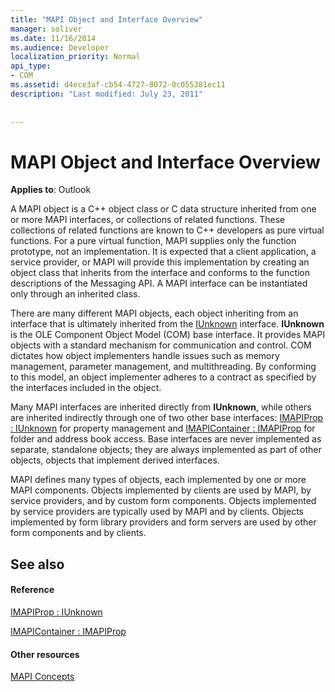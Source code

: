 ```yaml
---
title: "MAPI Object and Interface Overview"
manager: soliver
ms.date: 11/16/2014
ms.audience: Developer
localization_priority: Normal
api_type:
- COM
ms.assetid: d4ece3af-cb54-4727-8072-0c055381ec11
description: "Last modified: July 23, 2011"
 
 
---
```


# MAPI Object and Interface Overview

  
  
**Applies to**: Outlook 
  
A MAPI object is a C++ object class or C data structure inherited from one or more MAPI interfaces, or collections of related functions. These collections of related functions are known to C++ developers as pure virtual functions. For a pure virtual function, MAPI supplies only the function prototype, not an implementation. It is expected that a client application, a service provider, or MAPI will provide this implementation by creating an object class that inherits from the interface and conforms to the function descriptions of the Messaging API. A MAPI interface can be instantiated only through an inherited class.
  
There are many different MAPI objects, each object inheriting from an interface that is ultimately inherited from the [IUnknown](http://msdn.microsoft.com/library/33f1d79a-33fc-4ce5-a372-e08bda378332%28Office.15%29.aspx) interface. **IUnknown** is the OLE Component Object Model (COM) base interface. It provides MAPI objects with a standard mechanism for communication and control. COM dictates how object implementers handle issues such as memory management, parameter management, and multithreading. By conforming to this model, an object implementer adheres to a contract as specified by the interfaces included in the object. 
  
Many MAPI interfaces are inherited directly from **IUnknown**, while others are inherited indirectly through one of two other base interfaces: [IMAPIProp : IUnknown](imapipropiunknown.md) for property management and [IMAPIContainer : IMAPIProp](imapicontainerimapiprop.md) for folder and address book access. Base interfaces are never implemented as separate, standalone objects; they are always implemented as part of other objects, objects that implement derived interfaces. 
  
MAPI defines many types of objects, each implemented by one or more MAPI components. Objects implemented by clients are used by MAPI, by service providers, and by custom form components. Objects implemented by service providers are typically used by MAPI and by clients. Objects implemented by form library providers and form servers are used by other form components and by clients. 
  
## See also

#### Reference

[IMAPIProp : IUnknown](imapipropiunknown.md)
  
[IMAPIContainer : IMAPIProp](imapicontainerimapiprop.md)
#### Other resources

[MAPI Concepts](mapi-concepts.md)

